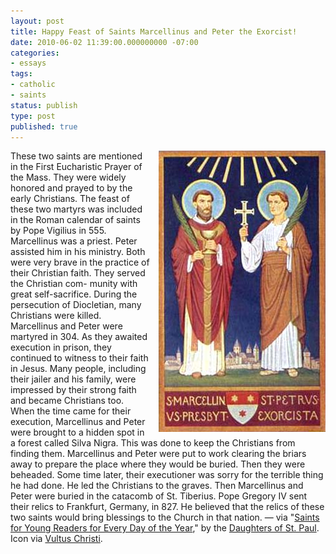 ```yaml
---
layout: post
title: Happy Feast of Saints Marcellinus and Peter the Exorcist!
date: 2010-06-02 11:39:00.000000000 -07:00
categories:
- essays
tags:
- catholic
- saints
status: publish
type: post
published: true
---
```

<img src="/assets/27550A.JPG.jpg" alt="Saints Marcellinus and Peter the Exorcist" style="float: right; padding-left: 1em;" /> These two saints are mentioned in the First Eucharistic Prayer of the Mass. They were widely honored and prayed to by the early Christians. The feast of these two martyrs was included in the Roman calendar of saints by Pope Vigilius in 555. Marcellinus was a priest. Peter assisted him in his ministry. Both were very brave in the practice of their Christian faith. They served the Christian com- munity with great self-sacrifice. During the persecution of Diocletian, many Christians were killed. Marcellinus and Peter were martyred in 304. As they awaited execution in prison, they continued to witness to their faith in Jesus. Many people, including their jailer and his family, were impressed by their strong faith and became Christians too. When the time came for their execution, Marcellinus and Peter were brought to a hidden spot in a forest called Silva Nigra. This was done to keep the Christians from finding them. Marcellinus and Peter were put to work clearing the briars away to prepare the place where they would be buried. Then they were beheaded. Some time later, their executioner was sorry for the terrible thing he had done. He led the Christians to the graves. Then Marcellinus and Peter were buried in the catacomb of St. Tiberius. Pope Gregory IV sent their relics to Frankfurt, Germany, in 827. He believed that the relics of these two saints would bring blessings to the Church in that nation.
&mdash; via "[Saints for Young Readers for Every Day of the Year](http://jclubcatholic.org/stories/saints_june.php#02)," by the [Daughters of St. Paul](http://www.daughtersofstpaul.com/). Icon via [Vultus Christi](http://vultus.stblogs.org/roman_churches/).
